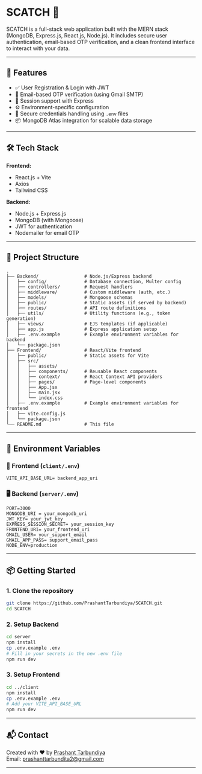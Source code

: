 # SCATCH 🎨

SCATCH is a full-stack web application built with the MERN stack (MongoDB, Express.js, React.js, Node.js). It includes secure user authentication, email-based OTP verification, and a clean frontend interface to interact with your data.

---

## 🚀 Features

- ✅ User Registration & Login with JWT
- 📩 Email-based OTP verification (using Gmail SMTP)
- 🧾 Session support with Express
- ⚙️ Environment-specific configuration
- 🔐 Secure credentials handling using `.env` files
- 📦 MongoDB Atlas integration for scalable data storage

---

## 🛠️ Tech Stack

**Frontend:**
- React.js + Vite
- Axios
- Tailwind CSS

**Backend:**
- Node.js + Express.js
- MongoDB (with Mongoose)
- JWT for authentication
- Nodemailer for email OTP

---

## 📁 Project Structure

```
.
├── Backend/                 # Node.js/Express backend
│   ├── config/              # Database connection, Multer config
│   ├── controllers/         # Request handlers
│   ├── middleware/          # Custom middleware (auth, etc.)
│   ├── models/              # Mongoose schemas
│   ├── public/              # Static assets (if served by backend)
│   ├── routes/              # API route definitions
│   ├── utils/               # Utility functions (e.g., token generation)
│   ├── views/               # EJS templates (if applicable)
│   ├── app.js               # Express application setup
│   ├── .env.example         # Example environment variables for backend
│   └── package.json
├── Frontend/                # React/Vite frontend
│   ├── public/              # Static assets for Vite
│   ├── src/
│   │   ├── assets/
│   │   ├── components/      # Reusable React components
│   │   ├── context/         # React Context API providers
│   │   ├── pages/           # Page-level components
│   │   ├── App.jsx
│   │   ├── main.jsx
│   │   └── index.css
│   ├── .env.example         # Example environment variables for frontend
│   ├── vite.config.js
│   └── package.json
└── README.md                # This file
```

---

## 🔐 Environment Variables

### 🔧 Frontend (`client/.env`)
```env
VITE_API_BASE_URL= backend_app_uri
```

### 🖥️ Backend (`server/.env`)
```env
PORT=3000
MONGODB_URI = your_mongodb_uri 
JWT_KEY= your_jwt_key
EXPRESS_SESSION_SECRET= your_session_key
FRONTEND_URI= your_frontend_uri
GMAIL_USER= your_support_email
GMAIL_APP_PASS= support_email_pass
NODE_ENV=production
```

---

## 📦 Getting Started

### 1. Clone the repository

```bash
git clone https://github.com/PrashantTarbundiya/SCATCH.git
cd SCATCH
```

### 2. Setup Backend

```bash
cd server
npm install
cp .env.example .env
# Fill in your secrets in the new .env file
npm run dev
```

### 3. Setup Frontend

```bash
cd ../client
npm install
cp .env.example .env
# Add your VITE_API_BASE_URL
npm run dev
```

---


## 📬 Contact

Created with ❤️ by [Prashant Tarbundiya](https://github.com/PrashantTarbundiya)  
Email: prashanttarbundita2@gmail.com

---

